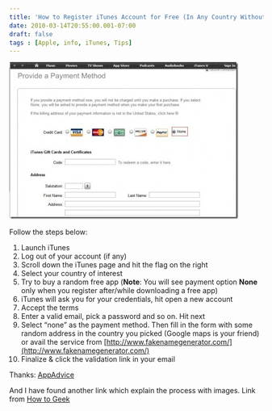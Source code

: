 ```yaml
---
title: 'How to Register iTunes Account for Free (In Any Country Without A Credit Card)'
date: 2010-03-14T20:55:00.001-07:00
draft: false
tags : [Apple, info, iTunes, Tips]
---
```


[![create-us-itunes-account-without-providing-credit-card-information-450x307](/assets/create-us-itunes-account-without-providing-credit-card-information-450x307_thumb.jpg "create-us-itunes-account-without-providing-credit-card-information-450x307")](/assets/create-us-itunes-account-without-providing-credit-card-information-450x307_thumb.jpg)

Follow the steps below:

1.  Launch iTunes
2.  Log out of your account (if any)
3.  Scroll down the iTunes page and hit the flag on the right
4.  Select your country of interest
5.  Try to buy a random free app (**Note**: You will see payment option **None** only when you register after/while downloading a free app)
6.  iTunes will ask you for your credentials, hit open a new account
7.  Accept the terms
8.  Enter a valid email, pick a password and so on. Hit next
9.  Select “none” as the payment method. Then fill in the form with some random address in the country you picked (Google maps is your friend) or avail the service from [http://www.fakenamegenerator.com/](http://www.fakenamegenerator.com/)
10.  Finalize & click the validation link in your email

Thanks: [AppAdvice](http://appadvice.com/appnn/2010/03/how-to-open-a-free-itunes-account-in-any-country-without-a-credit-card/)

And I have found another link which explain the process with images. Link from [How to Geek](http://www.howtogeek.com/howto/12936/create-an-itunes-account-without-a-credit-card/)
